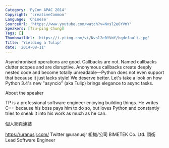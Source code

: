 ```yaml
---
Category: 'PyCon APAC 2014'
Copyright: 'creativeCommon'
Language: 'Chinese'
SourceUrl: 'https://www.youtube.com/watch?v=Nvsl2e0YVmY'
Speakers: [Tzu-ping Chung]
Tags: []
ThumbnailUrl: 'https://i.ytimg.com/vi/Nvsl2e0YVmY/hqdefault.jpg'
Title: 'Yielding a Tulip'
date: '2014-08-11'
---
```

Asynchronised operations are good. Callbacks are not. Named callbacks clutter scopes and are disruptive. Anonymous callbacks create deeply nested code and become totally unreadable—Python does not even support that because it just lacks style! We deserve better. Let's take a look on how Python 3.4's new "asyncio" (aka Tulip) brings elegance to async tasks.


About the speaker


TP is a professional software engineer enjoying building things. He writes C++ because his boss pays him to do so, but loves Python and constantly tries to sneak it into his work as much as he can.

個人網頁連結

https://uranusjr.com/
Twitter
@uranusjr
組織/公司
BIMETEK Co. Ltd.
頭銜
Lead Software Engineer